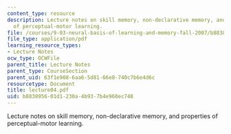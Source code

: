 ```yaml
---
content_type: resource
description: Lecture notes on skill memory, non-declarative memory, and properties
  of perceptual-motor learning.
file: /courses/9-03-neural-basis-of-learning-and-memory-fall-2007/b883895601d1230a4b937b4e960ec748_lecture04.pdf
file_type: application/pdf
learning_resource_types:
- Lecture Notes
ocw_type: OCWFile
parent_title: Lecture Notes
parent_type: CourseSection
parent_uid: 63f1e908-6aa6-5d81-66e8-740c7b6e4d6c
resourcetype: Document
title: lecture04.pdf
uid: b8838956-01d1-230a-4b93-7b4e960ec748
---
```

Lecture notes on skill memory, non-declarative memory, and properties of perceptual-motor learning.

